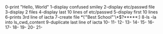 0-print "Hello, World"
1-display confused smiley
2-display etc/passwd file
3-display 2 files
4-display last 10 lines of etc/passwd
5-display first 10 lines
6-prints 3rd line of iacta
7-create file \*\\'"Best School"\'\\*$\?\*\*\*\*\*:)
8-ls -la into ls_cwd_content
9-duplicate last line of iacta
10-
11-
12-
13-
14-
15-
16-
17-
18-
19-
20-
21-



